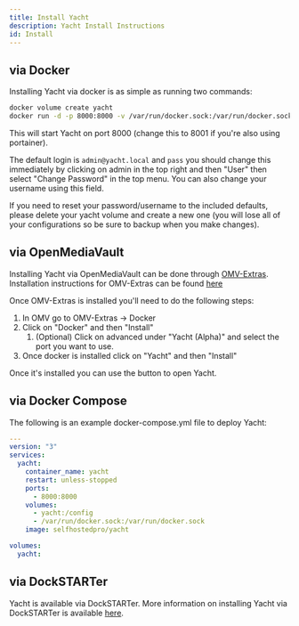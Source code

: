 ```yaml
---
title: Install Yacht
description: Yacht Install Instructions
id: Install
---
```


## via Docker

Installing Yacht via docker is as simple as running two commands:

```bash
docker volume create yacht
docker run -d -p 8000:8000 -v /var/run/docker.sock:/var/run/docker.sock -v yacht:/config --name yacht selfhostedpro/yacht
```

This will start Yacht on port 8000 (change this to 8001 if you're also using portainer).

The default login is `admin@yacht.local` and `pass` you should change this immediately by clicking on admin in the top right and then "User" then select "Change Password" in the top menu. You can also change your username using this field.

If you need to reset your password/username to the included defaults, please delete your yacht volume and create a new one (you will lose all of your configurations so be sure to backup when you make changes).

## via OpenMediaVault

Installing Yacht via OpenMediaVault can be done through [OMV-Extras](https://omv-extras.org/). Installation instructions for OMV-Extras can be found [here](https://forum.openmediavault.org/index.php?thread/5549-omv-extras-org-plugin/)

Once OMV-Extras is installed you'll need to do the following steps:

1. In OMV go to OMV-Extras -> Docker
2. Click on "Docker" and then "Install"
   1. (Optional) Click on advanced under "Yacht (Alpha)" and select the port you want to use.
3. Once docker is installed click on "Yacht" and then "Install"

Once it's installed you can use the button to open Yacht.

## via Docker Compose

The following is an example docker-compose.yml file to deploy Yacht:

```yaml title="docker-compose.yml"
---
version: "3"
services:
  yacht:
    container_name: yacht
    restart: unless-stopped
    ports:
      - 8000:8000
    volumes:
      - yacht:/config
      - /var/run/docker.sock:/var/run/docker.sock
    image: selfhostedpro/yacht

volumes:
  yacht:
```

## via DockSTARTer

Yacht is available via DockSTARTer. More information on installing Yacht via DockSTARTer is available [here](https://dockstarter.com/).
